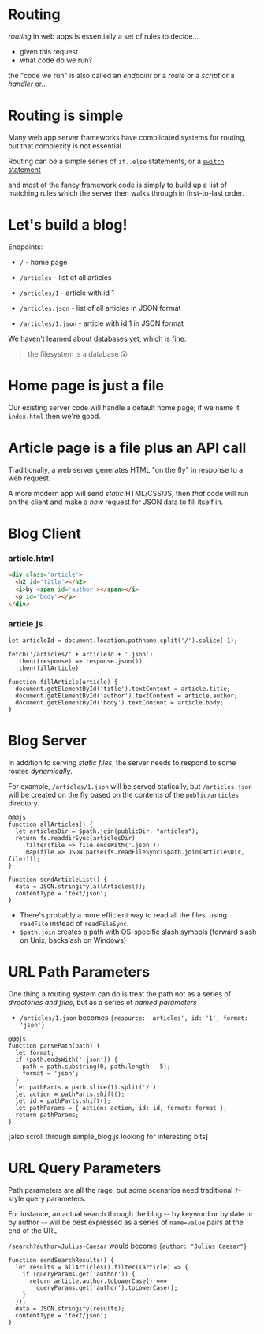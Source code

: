 # Routing

*routing* in web apps is essentially a set of rules to decide...

  * given this request
  * what code do we run?
  
the "code we run" is also called an *endpoint* or a *route* or a *script* or a *handler* or...

# Routing is simple

Many web app server frameworks have complicated systems for routing, but that complexity is not essential.

Routing can be a simple series of `if..else` statements, or a [`switch` statement](https://developer.mozilla.org/en-US/docs/Web/JavaScript/Reference/Statements/switch) 

and most of the fancy framework code is simply to build up a list of matching rules which the server then walks through in first-to-last order.

# Let's build a blog!

Endpoints:

* `/` - home page
* `/articles` - list of all articles
* `/articles/1` - article with id 1

* `/articles.json` - list of all articles in JSON format
* `/articles/1.json` - article with id 1 in JSON format

We haven't learned about databases yet, which is fine:

> the filesystem is a database 😮


# Home page is just a file

Our existing server code will handle a default home page; if we name it `index.html` then we're good.

# Article page is a file plus an API call

Traditionally, a web server generates HTML "on the fly" in response to a web request.

A more modern app will send *static* HTML/CSS/JS, then *that* code will run on the client and make a *new* request for JSON data to fill itself in.

# Blog Client

### article.html 

```html
<div class='article'>
  <h2 id='title'></h2>
  <i>by <span id='author'></span></i>
  <p id='body'></p>
</div>
```

### article.js

```
let articleId = document.location.pathname.split('/').splice(-1);

fetch('/articles/' + articleId + '.json')
  .then((response) => response.json())
  .then(fillArticle)

function fillArticle(article) {
  document.getElementById('title').textContent = article.title;
  document.getElementById('author').textContent = article.author;
  document.getElementById('body').textContent = article.body;
}
```

# Blog Server

In addition to serving *static files*, the server needs to respond to some routes *dynamically*.

For example, `/articles/1.json` will be served statically, but `/articles.json` will be created on the fly based on the contents of the `public/articles` directory.

```
@@@js
function allArticles() {
  let articlesDir = $path.join(publicDir, "articles");
  return fs.readdirSync(articlesDir)
    .filter(file => file.endsWith('.json'))
    .map(file => JSON.parse(fs.readFileSync($path.join(articlesDir, file))));
}

function sendArticleList() {
  data = JSON.stringify(allArticles());
  contentType = 'text/json';
}
```

* There's probably a more efficient way to read all the files, using `readFile` instead of `readFileSync`.
* `$path.join` creates a path with OS-specific slash symbols (forward slash on Unix, backslash on Windows)

# URL Path Parameters

One thing a routing system can do is treat the path not as a series of *directories and files*, but as a series of *named parameters*

* `/articles/1.json` becomes `{resource: 'articles', id: '1', format: 'json'}`

```
@@@js
function parsePath(path) {
  let format;
  if (path.endsWith('.json')) {
    path = path.substring(0, path.length - 5);
    format = 'json';
  }
  let pathParts = path.slice(1).split('/');
  let action = pathParts.shift();
  let id = pathParts.shift();
  let pathParams = { action: action, id: id, format: format };
  return pathParams;
}
```

[also scroll through simple_blog.js looking for interesting bits]

# URL Query Parameters

Path parameters are all the rage, but some scenarios need traditional `?`-style query parameters. 

For instance, an actual search through the blog -- by keyword or by date or by author -- will be best expressed as a series of `name=value` pairs at the end of the URL.

`/search?author=Julius+Caesar` would become `{author: "Julius Caesar"}`

```
function sendSearchResults() {
  let results = allArticles().filter((article) => {
    if (queryParams.get('author')) {
      return article.author.toLowerCase() === 
        queryParams.get('author').toLowerCase();
    }
  });
  data = JSON.stringify(results);
  contentType = 'text/json';
}
```
